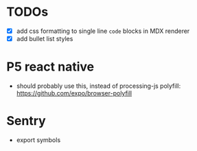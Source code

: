 # TODOs

- [x] add css formatting to single line `code` blocks in MDX renderer
- [x] add bullet list styles

# P5 react native

- should probably use this, instead of processing-js polyfill: https://github.com/expo/browser-polyfill

# Sentry

- export symbols
